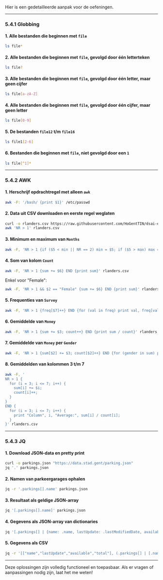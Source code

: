 Hier is een gedetailleerde aanpak voor de oefeningen.

---

### **5.4.1 Globbing**

#### **1. Alle bestanden die beginnen met `file`**
```bash
ls file*
```

#### **2. Alle bestanden die beginnen met `file`, gevolgd door één letterteken**
```bash
ls file?
```

#### **3. Alle bestanden die beginnen met `file`, gevolgd door één letter, maar geen cijfer**
```bash
ls file[a-zA-Z]
```

#### **4. Alle bestanden die beginnen met `file`, gevolgd door één cijfer, maar geen letter**
```bash
ls file[0-9]
```

#### **5. De bestanden `file12` t/m `file16`**
```bash
ls file1[2-6]
```

#### **6. Bestanden die beginnen met `file`, niet gevolgd door een `1`**
```bash
ls file[^1]*
```

---

### **5.4.2 AWK**

#### **1. Herschrijf opdrachtregel met alleen `awk`**
```bash
awk -F: '/bash/ {print $1}' /etc/passwd
```

#### **2. Data uit CSV downloaden en eerste regel weglaten**
```bash
curl -o rlanders.csv https://raw.githubusercontent.com/HoGentTIN/dsai-en-labs/main/data/rlanders.csv
awk 'NR > 1' rlanders.csv
```

#### **3. Minimum en maximum van `Months`**
```bash
awk -F, 'NR > 1 {if ($5 < min || NR == 2) min = $5; if ($5 > max) max = $5} END {print "Min:", min, "Max:", max}' rlanders.csv
```

#### **4. Som van kolom `Count`**
```bash
awk -F, 'NR > 1 {sum += $6} END {print sum}' rlanders.csv
```
Enkel voor "Female":
```bash
awk -F, 'NR > 1 && $2 == "Female" {sum += $6} END {print sum}' rlanders.csv
```

#### **5. Frequenties van `Survey`**
```bash
awk -F, 'NR > 1 {freq[$7]++} END {for (val in freq) print val, freq[val]}' rlanders.csv
```

#### **6. Gemiddelde van `Money`**
```bash
awk -F, 'NR > 1 {sum += $3; count++} END {print sum / count}' rlanders.csv
```

#### **7. Gemiddelde van `Money` per `Gender`**
```bash
awk -F, 'NR > 1 {sum[$2] += $3; count[$2]++} END {for (gender in sum) print gender ":", sum[gender] / count[gender]}' rlanders.csv
```

#### **8. Gemiddelden van kolommen 3 t/m 7**
```bash
awk -F, '
NR > 1 {
  for (i = 3; i <= 7; i++) {
    sum[i] += $i;
    count[i]++;
  }
}
END {
  for (i = 3; i <= 7; i++) {
    print "Column", i, "Average:", sum[i] / count[i];
  }
}' rlanders.csv
```

---

### **5.4.3 JQ**

#### **1. Download JSON-data en pretty print**
```bash
curl -o parkings.json "https://data.stad.gent/parking.json"
jq '.' parkings.json
```

#### **2. Namen van parkeergarages ophalen**
```bash
jq -r '.parkings[].name' parkings.json
```

#### **3. Resultaat als geldige JSON-array**
```bash
jq '[.parkings[].name]' parkings.json
```

#### **4. Gegevens als JSON-array van dictionaries**
```bash
jq '[.parkings[] | {name: .name, lastUpdate: .lastModifiedDate, available: .availableCapacity, total: .totalCapacity}]' parkings.json
```

#### **5. Gegevens als CSV**
```bash
jq -r '[["name","lastUpdate","available","total"], (.parkings[] | [.name, .lastModifiedDate, .availableCapacity, .totalCapacity])] | @csv' parkings.json
```

---

Deze oplossingen zijn volledig functioneel en toepasbaar. Als er vragen of aanpassingen nodig zijn, laat het me weten!